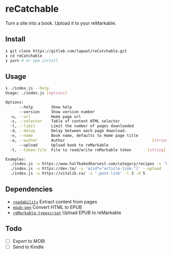 # reCatchable

Turn a site into a book. Upload it to your reMarkable.

## Install

```sh
❯ git clone https://gitlab.com/lapwat/reCatchable.git
❯ cd reCatchable
❯ yarn # or npm install
```

## Usage

```sh
❯ ./index.js --help
Usage: ./index.js [options]

Options:
      --help        Show help                                                              [boolean]
      --version     Show version number                                                    [boolean]
  -u, --url         Home page url                                                [string] [required]
  -s, --selector    Table of content HTML selector                                          [string]
  -l, --limit       Limit the number of pages downloaded                                    [number]
  -d, --delay       Delay between each page download.                       [number] [default: null]
  -n, --name        Book name, defaults to Home page title                                  [string]
  -a, --author      Author                                      [string] [default: "Unknown author"]
      --upload      Upload book to reMarkable                             [boolean] [default: false]
  -t, --token-file  File to read/write reMarkable token       [string] [default: "remarkable.token"]

Examples:
  ./index.js -u https://www.halfbakedharvest.com/category/recipes -s 'h2 > a'
  ./index.js -u https://dev.to/ -s 'a[id*="article-link-"]' --upload
  ./index.js -u https://vitalik.ca/ -s '.post-link' -l 3 -d 5
```

## Dependencies

- [`readability`](https://github.com/mozilla/readability) Extract content from pages
- [`epub-gen`](https://github.com/cyrilis/epub-gen) Convert HTML to EPUB
- [`reMarkable-typescript`](https://github.com/Ogdentrod/reMarkable-typescript) Upload EPUB to reMarkable

## Todo

- [ ] Export to MOBI
- [ ] Send to Kindle

